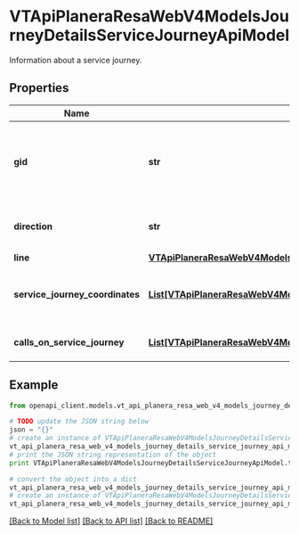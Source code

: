 # VTApiPlaneraResaWebV4ModelsJourneyDetailsServiceJourneyApiModel

Information about a service journey.

## Properties
Name | Type | Description | Notes
------------ | ------------- | ------------- | -------------
**gid** | **str** | 16-digit Västtrafik service journey gid that the trip leg is a part of. | [optional] 
**direction** | **str** | A description of the direction. | [optional] 
**line** | [**VTApiPlaneraResaWebV4ModelsJourneyDetailsLineDetailsApiModel**](VTApiPlaneraResaWebV4ModelsJourneyDetailsLineDetailsApiModel.md) |  | [optional] 
**service_journey_coordinates** | [**List[VTApiPlaneraResaWebV4ModelsCoordinateApiModel]**](VTApiPlaneraResaWebV4ModelsCoordinateApiModel.md) | The coordinates on the service journey. | [optional] 
**calls_on_service_journey** | [**List[VTApiPlaneraResaWebV4ModelsJourneyDetailsCallDetailsApiModel]**](VTApiPlaneraResaWebV4ModelsJourneyDetailsCallDetailsApiModel.md) | All calls on the service journey. | [optional] 

## Example

```python
from openapi_client.models.vt_api_planera_resa_web_v4_models_journey_details_service_journey_api_model import VTApiPlaneraResaWebV4ModelsJourneyDetailsServiceJourneyApiModel

# TODO update the JSON string below
json = "{}"
# create an instance of VTApiPlaneraResaWebV4ModelsJourneyDetailsServiceJourneyApiModel from a JSON string
vt_api_planera_resa_web_v4_models_journey_details_service_journey_api_model_instance = VTApiPlaneraResaWebV4ModelsJourneyDetailsServiceJourneyApiModel.from_json(json)
# print the JSON string representation of the object
print VTApiPlaneraResaWebV4ModelsJourneyDetailsServiceJourneyApiModel.to_json()

# convert the object into a dict
vt_api_planera_resa_web_v4_models_journey_details_service_journey_api_model_dict = vt_api_planera_resa_web_v4_models_journey_details_service_journey_api_model_instance.to_dict()
# create an instance of VTApiPlaneraResaWebV4ModelsJourneyDetailsServiceJourneyApiModel from a dict
vt_api_planera_resa_web_v4_models_journey_details_service_journey_api_model_form_dict = vt_api_planera_resa_web_v4_models_journey_details_service_journey_api_model.from_dict(vt_api_planera_resa_web_v4_models_journey_details_service_journey_api_model_dict)
```
[[Back to Model list]](../README.md#documentation-for-models) [[Back to API list]](../README.md#documentation-for-api-endpoints) [[Back to README]](../README.md)


